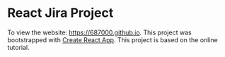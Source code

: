 # React Jira Project

To view the website: https://687000.github.io.
This project was bootstrapped with [Create React App](https://github.com/facebook/create-react-app).
This project is based on the online tutorial.
